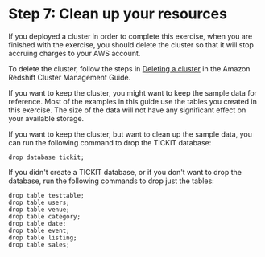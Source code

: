 # Step 7: Clean up your resources<a name="cm-dev-t-clean-up-resources"></a>

If you deployed a cluster in order to complete this exercise, when you are finished with the exercise, you should delete the cluster so that it will stop accruing charges to your AWS account\.

To delete the cluster, follow the steps in [Deleting a cluster](https://docs.aws.amazon.com/redshift/latest/mgmt/managing-clusters-console.html#delete-cluster) in the Amazon Redshift Cluster Management Guide\.

If you want to keep the cluster, you might want to keep the sample data for reference\. Most of the examples in this guide use the tables you created in this exercise\. The size of the data will not have any significant effect on your available storage\.

If you want to keep the cluster, but want to clean up the sample data, you can run the following command to drop the TICKIT database:

```
drop database tickit;
```

If you didn't create a TICKIT database, or if you don't want to drop the database, run the following commands to drop just the tables:

```
drop table testtable;
drop table users;
drop table venue;
drop table category;
drop table date;
drop table event;
drop table listing;
drop table sales;
```